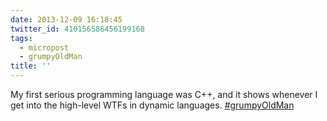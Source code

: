 ```yaml
---
date: 2013-12-09 16:18:45
twitter_id: 410156586456199168
tags:
  - micropost
  - grumpyOldMan
title: ''
---
```


My first serious programming language was C++, and it shows whenever I get into the high-level WTFs in dynamic languages. [#grumpyOldMan](https://twitter.com/hashtag/grumpyOldMan)
